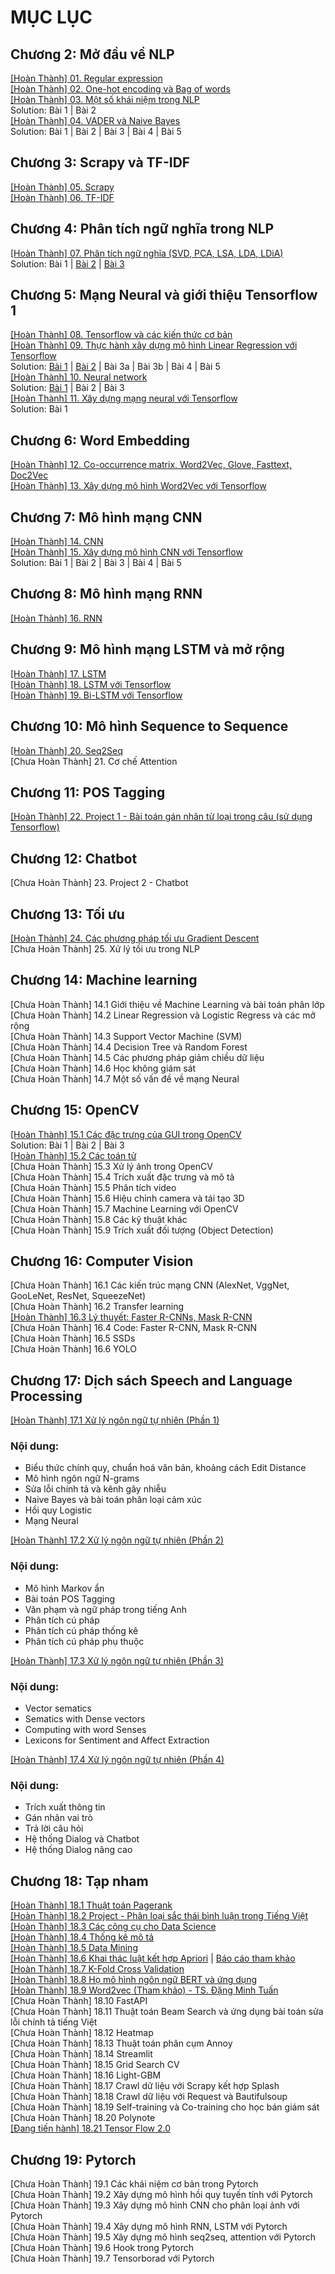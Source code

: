 # MỤC LỤC
## Chương 2: Mở đầu về NLP
<a href="https://github.com/nducthang/NCKH_2020/blob/master/Chapter02%20-%20Build%20your%20vocabulary%20(word%20tokenization)/01.%20Bi%E1%BB%83u%20th%E1%BB%A9c%20ch%C3%ADnh%20quy.ipynb">[Hoàn Thành] 01. Regular expression</a><br/>
<a href="https://github.com/nducthang/NCKH_2020/blob/master/Chapter02%20-%20Build%20your%20vocabulary%20(word%20tokenization)/02.%20One%20hot%20endcoding%20v%C3%A0%20bag%20of%20words.ipynb">[Hoàn Thành] 02. One-hot encoding và Bag of words</a> <br/>
<a href="https://github.com/nducthang/NCKH_2020/blob/master/Chapter02%20-%20Build%20your%20vocabulary%20(word%20tokenization)/03.%20M%E1%BB%99t%20s%E1%BB%91%20kh%C3%A1i%20ni%E1%BB%87m%20trong%20NLP.ipynb">[Hoàn Thành] 03. Một số khái niệm trong NLP</a><br/>
Solution: Bài 1 | Bài 2 <br/>
<a href="https://github.com/nducthang/NCKH_2020/blob/master/Chapter02%20-%20Build%20your%20vocabulary%20(word%20tokenization)/04.%20VADER%20v%C3%A0%20Naive%20Bayes.ipynb">[Hoàn Thành] 04. VADER và Naive Bayes</a><br/>
Solution: Bài 1 | Bài 2 | Bài 3 | Bài 4 | Bài 5 <br/>
## Chương 3: Scrapy và TF-IDF
<a href="https://github.com/nducthang/NCKH_2020/blob/master/Chapter03%20-%20Math%20with%20words%20(TF-IDF%20vectors)/05.%20Scrapy.ipynb">[Hoàn Thành] 05. Scrapy</a><br/>
<a href="https://github.com/nducthang/NCKH_2020/blob/master/Chapter03%20-%20Math%20with%20words%20(TF-IDF%20vectors)/06.%20X%C3%A2y%20d%E1%BB%B1ng%20m%C3%B4%20h%C3%ACnh%20TF-IDF.ipynb">[Hoàn Thành] 06. TF-IDF</a> <br/>
## Chương 4: Phân tích ngữ nghĩa trong NLP
<a href="https://github.com/nducthang/NCKH_2020/blob/master/Chapter04%20-%20Finding%20meaning%20in%20word%20counts%20(sematic%20analysis)/Ki%E1%BA%BFn%20th%E1%BB%A9c%20-%20B%C3%A0i%20t%E1%BA%ADp.ipynb">[Hoàn Thành] 07. Phân tích ngữ nghĩa (SVD, PCA, LSA, LDA, LDiA)</a> <br/>
Solution: Bài 1 | <a href="https://github.com/nducthang/NCKH_2020/blob/master/Chapter04%20-%20Finding%20meaning%20in%20word%20counts%20(sematic%20analysis)/Solution2.ipynb">Bài 2</a> | <a href="https://github.com/nducthang/NCKH_2020/blob/master/Chapter04%20-%20Finding%20meaning%20in%20word%20counts%20(sematic%20analysis)/imp_and_solution3.py">Bài 3</a><br/>
## Chương 5: Mạng Neural và giới thiệu Tensorflow 1
<a href="https://github.com/nducthang/NCKH_2020/blob/master/Chapter05%20-%20Baby%20steps%20with%20neural%20networks%20(perceptrons%20and%20backpropagation)/01.%20Tensorflow%20v%C3%A0%20c%C3%A1c%20ki%E1%BA%BFn%20th%E1%BB%A9c%20c%C6%A1%20b%E1%BA%A3n.ipynb">[Hoàn Thành] 08. Tensorflow và các kiến thức cơ bản</a><br/>
<a href="https://github.com/nducthang/NCKH_2020/blob/master/Chapter05%20-%20Baby%20steps%20with%20neural%20networks%20(perceptrons%20and%20backpropagation)/%2009.%20Th%E1%BB%B1c%20h%C3%A0nh%20x%C3%A2y%20d%E1%BB%B1ng%20m%C3%B4%20h%C3%ACnh%20Linear%20Regression%20v%E1%BB%9Bi%20Tensorflow.ipynb">[Hoàn Thành] 09. Thực hành xây dựng mô hình Linear Regression với Tensorflow</a> <br/>
Solution: <a href="https://github.com/nducthang/NCKH_2020/blob/master/Chapter05%20-%20Baby%20steps%20with%20neural%20networks%20(perceptrons%20and%20backpropagation)/Solution_bai_1.ipynb">Bài 1</a> | <a href="https://github.com/nducthang/NCKH_2020/blob/master/Chapter05%20-%20Baby%20steps%20with%20neural%20networks%20(perceptrons%20and%20backpropagation)/Solution_bai_2.py">Bài 2</a> | Bài 3a | Bài 3b | Bài 4 | Bài 5 <br/>
<a href="https://github.com/nducthang/NCKH_2020/blob/master/Chapter05%20-%20Baby%20steps%20with%20neural%20networks%20(perceptrons%20and%20backpropagation)/10.%20Neural%20network.ipynb">[Hoàn Thành] 10. Neural network</a> <br/>
Solution: <a href="https://github.com/nducthang/NCKH_2020/blob/master/Chapter05%20-%20Baby%20steps%20with%20neural%20networks%20(perceptrons%20and%20backpropagation)/Solution_10_1.ipynb">Bài 1</a> | Bài 2 | Bài 3 <br/>
<a href="https://github.com/nducthang/NCKH_2020/blob/master/Chapter05%20-%20Baby%20steps%20with%20neural%20networks%20(perceptrons%20and%20backpropagation)/11.%20X%C3%A2y%20d%E1%BB%B1ng%20m%E1%BA%A1ng%20neural%20v%E1%BB%9Bi%20Tensorflow.ipynb">[Hoàn Thành] 11. Xây dựng mạng neural với Tensorflow </a><br/>
Solution: Bài 1
## Chương 6: Word Embedding
<a href="https://github.com/nducthang/NCKH_2020/blob/master/Chapter06%20-%20Reasoning%20with%20word%20vectors%20(Word2vec)/12.%20Word2Vec.ipynb">[Hoàn Thành] 12. Co-occurrence matrix, Word2Vec, Glove, Fasttext, Doc2Vec </a><br/>
<a href="https://github.com/nducthang/NCKH_2020/blob/master/Chapter06%20-%20Reasoning%20with%20word%20vectors%20(Word2vec)/13.%20X%C3%A2y%20d%E1%BB%B1ng%20m%C3%B4%20h%C3%ACnh%20Word2vec%20v%E1%BB%9Bi%20Tensorflow.ipynb">[Hoàn Thành] 13. Xây dựng mô hình Word2Vec với Tensorflow</a> <br/>
## Chương 7: Mô hình mạng CNN
<a href="https://github.com/nducthang/NCKH_2020/blob/master/Chapter07%20-%20Getting%20words%20in%20order%20with%20convolucational%20neural%20networks%20(CNNs)/14.%20CNN.ipynb">[Hoàn Thành] 14. CNN </a><br/>
<a href="https://github.com/nducthang/NCKH_2020/blob/master/Chapter07%20-%20Getting%20words%20in%20order%20with%20convolucational%20neural%20networks%20(CNNs)/15.%20CNN%20v%E1%BB%9Bi%20Tensorflow.ipynb">[Hoàn Thành] 15. Xây dựng mô hình CNN với Tensorflow</a> <br/>
Solution: Bài 1 | Bài 2 | Bài 3 | Bài 4 | Bài 5
## Chương 8: Mô hình mạng RNN
<a href="https://github.com/nducthang/NCKH_2020/blob/master/Chapter08%20-%20Loopy%20(recurrrent)%20neural%20networks%20(RNNs)/16.%20RNN.ipynb">[Hoàn Thành] 16. RNN </a><br/>
## Chương 9: Mô hình mạng LSTM và mở rộng
<a href="https://github.com/nducthang/NCKH_2020/blob/master/Chapter09%20-%20Improving%20retention%20with%20long%20short-term%20memory%20networks/LSTM.ipynb">[Hoàn Thành] 17. LSTM </a><br/>
<a href="https://github.com/nducthang/NCKH_2020/blob/master/Chapter09%20-%20Improving%20retention%20with%20long%20short-term%20memory%20networks/LSTM%20v%E1%BB%9Bi%20Tensorflow.ipynb">[Hoàn Thành] 18. LSTM với Tensorflow</a> <br/>
<a href="https://github.com/nducthang/NCKH_2020/blob/master/Chapter09%20-%20Improving%20retention%20with%20long%20short-term%20memory%20networks/BiLSTM%20v%E1%BB%9Bi%20Tensorflow.ipynb">[Hoàn Thành] 19. Bi-LSTM với Tensorflow</a> <br/>
## Chương 10: Mô hình Sequence to Sequence
<a href="https://github.com/nducthang/NCKH_2020/blob/master/Chapter10%20-%20Sequence-to-sequenct%20models%20and%20attention/Seq2seq.ipynb">[Hoàn Thành] 20. Seq2Seq </a><br/>
[Chưa Hoàn Thành] 21. Cơ chế Attention<br/>
## Chương 11: POS Tagging
<a href="https://github.com/nducthang/Pos-tagging-tensorflow">[Hoàn Thành] 22. Project 1 - Bài toán gán nhãn từ loại trong câu (sử dụng Tensorflow)</a> <br/>
## Chương 12: Chatbot
[Chưa Hoàn Thành] 23. Project 2 - Chatbot <br/>
## Chương 13: Tối ưu
<a href="https://github.com/nducthang/Optimization-DeepLearning-Vietnamese">[Hoàn Thành] 24. Các phương pháp tối ưu Gradient Descent</a> <br/>
[Chưa Hoàn Thành] 25. Xử lý tối ưu trong NLP <br/>
## Chương 14: Machine learning
[Chưa Hoàn Thành] 14.1 Giới thiệu về Machine Learning và bài toán phân lớp <br/>
[Chưa Hoàn Thành] 14.2 Linear Regression và Logistic Regress và các mở rộng <br/>
[Chưa Hoàn Thành] 14.3 Support Vector Machine (SVM) <br/>
[Chưa Hoàn Thành] 14.4 Decision Tree và Random Forest <br/>
[Chưa Hoàn Thành] 14.5 Các phương pháp giảm chiều dữ liệu <br/>
[Chưa Hoàn Thành] 14.6 Học không giám sát <br/>
[Chưa Hoàn Thành] 14.7 Một số vấn đề về mạng Neural <br/>
## Chương 15: OpenCV
<a href="https://github.com/nducthang/NCKH_2020/blob/master/Chapter15%20-%20OpenCV/C%C3%A1c%20%C4%91%E1%BA%B7c%20tr%C6%B0ng%20c%E1%BB%A7a%20GUI%20trong%20OpenCV.ipynb">[Hoàn Thành] 15.1 Các đặc trưng của GUI trong OpenCV</a><br/>
Solution: Bài 1 | Bài 2 | Bài 3 <br/>
<a href="https://github.com/nducthang/NCKH_2020/blob/master/Chapter15%20-%20OpenCV/C%C3%A1c%20to%C3%A1n%20t%E1%BB%AD.ipynb">[Hoàn Thành] 15.2 Các toán tử</a> <br/>
[Chưa Hoàn Thành] 15.3 Xử lý ảnh trong OpenCV <br/>
[Chưa Hoàn Thành] 15.4 Trích xuất đặc trưng và mô tả <br/>
[Chưa Hoàn Thành] 15.5 Phân tích video <br/>
[Chưa Hoàn Thành] 15.6 Hiệu chỉnh camera và tái tạo 3D <br/>
[Chưa Hoàn Thành] 15.7 Machine Learning với OpenCV <br/>
[Chưa Hoàn Thành] 15.8 Các kỹ thuật khác <br/>
[Chưa Hoàn Thành] 15.9 Trích xuất đối tượng (Object Detection) <br/>
## Chương 16: Computer Vision
[Chưa Hoàn Thành] 16.1 Các kiến trúc mạng CNN (AlexNet, VggNet, GooLeNet, ResNet, SqueezeNet)<br/>
[Chưa Hoàn Thành] 16.2 Transfer learning <br/>
<a href="https://github.com/nducthang/Detect-field">[Hoàn Thành] 16.3 Lý thuyết: Faster R-CNNs, Mask R-CNN</a>  <br/>
[Chưa Hoàn Thành] 16.4 Code: Faster R-CNN, Mask R-CNN <br/>
[Chưa Hoàn Thành] 16.5 SSDs <br/>
[Chưa Hoàn Thành] 16.6 YOLO <br/>
## Chương 17: Dịch sách Speech and Language Processing
<a href="https://github.com/nducthang/NCKH_2020/blob/master/Chapter17%20-%20NLP/NLP__Le_Hoang_Ngan.pdf">[Hoàn Thành] 17.1 Xử lý ngôn ngữ tự nhiên (Phần 1)</a> <br/>
### Nội dung:
 - Biểu thức chính quy, chuẩn hoá văn bản, khoảng cách Edit Distance
 - Mô hình ngôn ngữ N-grams
 - Sửa lỗi chính tả và kênh gây nhiễu
 - Naive Bayes và bài toán phân loại cảm xúc
 - Hồi quy Logistic
 - Mạng Neural
 
<a href="https://github.com/nducthang/NCKH_2020/blob/master/Chapter17%20-%20NLP/Bao_cao_xu_ly_ngon_ngu_tu_nhien.pdf">[Hoàn Thành] 17.2 Xử lý ngôn ngữ tự nhiên (Phần 2)</a><br/>
### Nội dung:
- Mô hình Markov ẩn
- Bài toán POS Tagging
- Văn phạm và ngữ pháp trong tiếng Anh
- Phân tích cú pháp
- Phân tích cú pháp thống kê
- Phân tích cú pháp phụ thuộc

<a href="https://github.com/nducthang/NCKH_2020/blob/master/Chapter17%20-%20NLP/NLP_Giangtt.pdf">[Hoàn Thành] 17.3 Xử lý ngôn ngữ tự nhiên (Phần 3)</a> <br/>
### Nội dung:
- Vector sematics
- Sematics with Dense vectors
- Computing with word Senses
- Lexicons for Sentiment and Affect Extraction

<a href="https://github.com/nducthang/NCKH_2020/blob/master/Chapter17%20-%20NLP/NLP_Haicm.pdf">[Hoàn Thành] 17.4 Xử lý ngôn ngữ tự nhiên (Phần 4)</a> <br/>
### Nội dung:
- Trích xuất thông tin
- Gán nhãn vai trò
- Trả lời câu hỏi
- Hệ thống Dialog và Chatbot
- Hệ thống Dialog nâng cao

## Chương 18: Tạp nham
<a href="https://github.com/nducthang/PageRank">[Hoàn Thành] 18.1 Thuật toán Pagerank</a><br/>
<a href="https://github.com/nducthang/NCKH_2020/tree/master/Chapter18%20-%20Summary/Sentiment%20Analysis%20VietNamese">[Hoàn Thành] 18.2 Project - Phân loại sắc thái bình luận trong Tiếng Việt</a><br/>
<a href="https://github.com/nducthang/NCKH_2020/blob/master/Chapter18%20-%20Summary/DataScience/Ch02.%20C%C3%A1c%20c%C3%B4ng%20c%E1%BB%A5%20cho%20Data%20Science.ipynb">[Hoàn Thành] 18.3 Các công cụ cho Data Science</a><br/>
<a href="https://github.com/nducthang/NCKH_2020/blob/master/Chapter18%20-%20Summary/DataScience/Ch03.%20Th%E1%BB%91ng%20k%C3%AA%20m%C3%B4%20t%E1%BA%A3.ipynb">[Hoàn Thành] 18.4 Thống kê mô tả</a><br/>
<a href="https://github.com/nducthang/NCKH_2020/tree/master/Chapter18%20-%20Summary/Data_Mining_python">[Hoàn Thành] 18.5 Data Mining</a><br/>
<a href="https://github.com/nducthang/NCKH_2020/blob/master/Chapter18%20-%20Summary/Data_mining/Apriori_Algorithm/apriori_ml.ipynb">[Hoàn Thành] 18.6 Khai thác luật kết hợp Apriori</a> | <a href="https://github.com/nducthang/NCKH_2020/blob/master/Chapter18%20-%20Summary/Data_mining/Apriori_Algorithm/LuatKetHop_Aprior.pdf">Báo cáo tham khảo</a><br/>
<a href="https://github.com/nducthang/NCKH_2020/blob/master/Chapter18%20-%20Summary/K-fold.ipynb">[Hoàn Thành] 18.7 K-Fold Cross Validation</a><br/>
<a href="https://github.com/nducthang/BERT-Tweet-Sentiment-Kaggle">[Hoàn Thành] 18.8 Họ mô hình ngôn ngữ BERT và ứng dụng</a><br/>
<a href="https://github.com/nducthang/NCKH_2020/blob/master/Chapter18%20-%20Summary/NLP.pdf">[Hoàn Thành] 18.9 Word2vec (Tham khảo) - TS. Đặng Minh Tuấn</a><br/>
[Chưa Hoàn Thành] 18.10 FastAPI <br/>
[Chưa Hoàn Thành] 18.11 Thuật toán Beam Search và ứng dụng bài toán sửa lỗi chính tả tiếng Việt <br/>
[Chưa Hoàn Thành] 18.12 Heatmap <br/>
[Chưa Hoàn Thành] 18.13 Thuật toán phân cụm Annoy <br/>
[Chưa Hoàn Thành] 18.14 Streamlit <br/>
[Chưa Hoàn Thành] 18.15 Grid Search CV <br/>
[Chưa Hoàn Thành] 18.16 Light-GBM <br/>
[Chưa Hoàn Thành] 18.17 Crawl dữ liệu với Scrapy kết hợp Splash <br/>
[Chưa Hoàn Thành] 18.18 Crawl dữ liệu với Request và Bautifulsoup  <br/>
[Chưa Hoàn Thành] 18.19 Self-training và Co-training cho học bán giám sát <br/>
[Chưa Hoàn Thành] 18.20 Polynote <br/>
<a href="https://github.com/nducthang/NCKH_2020/tree/master/Chapter18%20-%20Summary/TensorFlow2">[Đang tiến hành] 18.21 Tensor Flow 2.0</a><br/>
## Chương 19: Pytorch
[Chưa Hoàn Thành] 19.1 Các khái niệm cơ bản trong Pytorch <br/>
[Chưa Hoàn Thành] 19.2 Xây dựng mô hình hồi quy tuyến tính với Pytorch <br/>
[Chưa Hoàn Thành] 19.3 Xây dựng mô hình CNN cho phân loại ảnh với Pytorch <br/>
[Chưa Hoàn Thành] 19.4 Xây dựng mô hình RNN, LSTM với Pytorch <br/>
[Chưa Hoàn Thành] 19.5 Xây dựng mô hình seq2seq, attention với Pytorch <br/>
[Chưa Hoàn Thành] 19.6 Hook trong Pytorch <br/>
[Chưa Hoàn Thành] 19.7 Tensorborad với Pytorch <br/>
